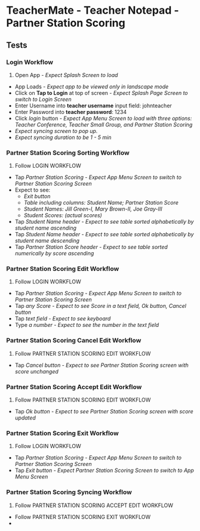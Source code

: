 # TeacherMate - Teacher Notepad - Partner Station Scoring

## Tests

### Login Workflow

1. Open App - *Expect Splash Screen to load*
* App Loads - *Expect app to be viewed only in landscape mode*
* Click on **Tap to Login** at top of screen - *Expect Splash Page Screen to switch to Login Screen*
* Enter Username into **teacher username** input field: johnteacher
* Enter Password into **teacher password**: 1234
* Click *login* button - *Expect App Menu Screen to load with three options: Teacher Conference, Teacher Small Group, and Partner Station Scoring*
* *Expect syncing screen to pop up.*
* *Expect syncing duration to be 1 - 5 min*

### Partner Station Scoring Sorting Workflow
1. Follow LOGIN WORKFLOW
* Tap *Partner Station Scoring* - *Expect App Menu Screen to switch to Partner Station Scoring Screen*
* Expect to see:
	- *Exit button*
	- *Table including columns: Student Name; Partner Station Score*
	- *Student Names: Jill Green-I, Mary Brown-II, Joe Gray-III*
	- *Student Scores: (actual scores)*
* Tap *Student Name header* - *Expect to see table sorted alphabetically by student name ascending*
* Tap *Student Name header* - *Expect to see table sorted alphabetically by student name descending*
* Tap *Partner Station Score header* - *Expect to see table sorted numerically by score ascending*

### Partner Station Scoring Edit Workflow
1. Follow LOGIN WORKFLOW
* Tap *Partner Station Scoring* - *Expect App Menu Screen to switch to Partner Station Scoring Screen*
* Tap *any Score* - *Expect to see Score in a text field, Ok button, Cancel button*
* Tap *text field* - *Expect to see keyboard*
* Type *a number*  - *Expect to see the number in the text field*

### Partner Station Scoring Cancel Edit Workflow
1. Follow PARTNER STATION SCORING EDIT WORKFLOW
* Tap *Cancel button* - *Expect to see Partner Station Scoring screen with score unchanged*

### Partner Station Scoring Accept Edit Workflow
1. Follow PARTNER STATION SCORING EDIT WORKFLOW
* Tap *Ok button* - *Expect to see Partner Station Scoring screen with score updated*

### Partner Station Scoring Exit Workflow
1. Follow LOGIN WORKFLOW
* Tap *Partner Station Scoring* - *Expect App Menu Screen to switch to Partner Station Scoring Screen*
* Tap *Exit button* - *Expect Partner Station Scoring Screen to switch to App Menu Screen*

### Partner Station Scoring Syncing Workflow
1. Follow PARTNER STATION SCORING ACCEPT EDIT WORKFLOW
* Follow PARTNER STATION SCORING EXIT WORKFLOW
* 